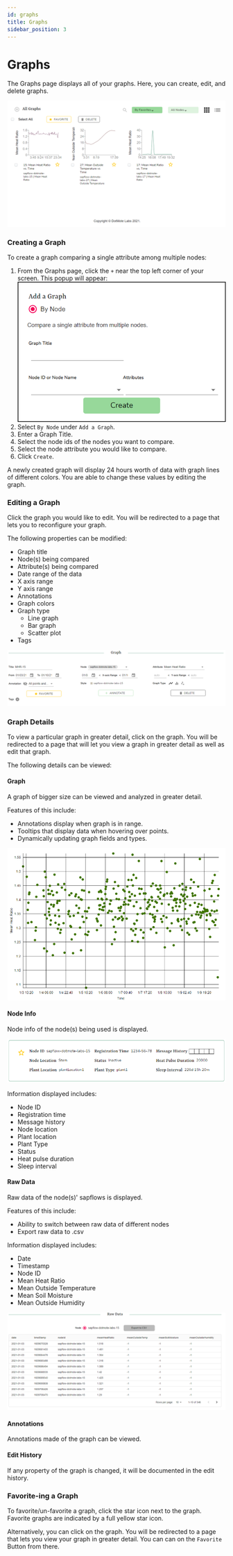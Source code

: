 ```yaml
---
id: graphs
title: Graphs
sidebar_position: 3
---
```


# Graphs

The Graphs page displays all of your graphs. Here, you can create, edit, and delete graphs.

![Add a graph popup](img/graphs_page.png)

### Creating a Graph

To create a graph comparing a single attribute among multiple nodes:

1. From the Graphs page, click the `+` near the top left corner of your screen.
   This popup will appear:
   ![Add a graph popup](img/create_graph.png)
2. Select `By Node` under `Add a Graph`.
3. Enter a Graph Title.
4. Select the node ids of the nodes you want to compare.
5. Select the node attribute you would like to compare.
6. Click `Create`.

A newly created graph will display 24 hours worth of data with graph lines of different colors. You are able to change these values by editing the graph.

### Editing a Graph

Click the graph you would like to edit. You will be redirected to a page that lets you to reconfigure your graph. 

The following properties can be modified:
- Graph title
- Node(s) being compared
- Attribute(s) being compared
- Date range of the data
- X axis range
- Y axis range
- Annotations
- Graph colors
- Graph type
  - Line graph
  - Bar graph
  - Scatter plot
- Tags

![details](/img/graphs/fields.png)

### Graph Details

To view a particular graph in greater detail, click on the graph. You will be redirected to a page that will let you view a graph in greater detail as well as edit that graph.

The following details can be viewed:

#### Graph

A graph of bigger size can be viewed and analyzed in greater detail.

Features of this include:

- Annotations display when graph is in range.
- Tooltips that display data when hovering over points.
- Dynamically updating graph fields and types.

![graph](/img/graphs/graph.png)

#### Node Info

Node info of the node(s) being used is displayed.

![Node info](img/node_info.png)

Information displayed includes:

- Node ID
- Registration time
- Message history
- Node location
- Plant location
- Plant Type
- Status
- Heat pulse duration
- Sleep interval

#### Raw Data

Raw data of the node(s)' sapflows is displayed.

Features of this include:

- Ability to switch between raw data of different nodes
- Export raw data to .csv

Information displayed includes:

- Date
- Timestamp
- Node ID
- Mean Heat Ratio
- Mean Outside Temperature
- Mean Soil Moisture
- Mean Outside Humidity

![data](/img/graphs/data.png)

#### Annotations

Annotations made of the graph can be viewed.

#### Edit History

If any property of the graph is changed, it will be documented in the edit history.

### Favorite-ing a Graph

To favorite/un-favorite a graph, click the star icon next to the graph. Favorite graphs are indicated by a full yellow star icon. 

Alternatively, you can click on the graph. You will be redirected to a page that lets you view your graph in greater detail. You can can on the `Favorite` Button from there.